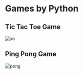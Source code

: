 # Games by Python

## Tic Tac Toe Game
![xo](https://user-images.githubusercontent.com/37369603/64968700-e59bb800-d8a2-11e9-9ca7-a12491c30d97.JPG)

## Ping Pong Game 
![pong](https://user-images.githubusercontent.com/37369603/64968710-ea606c00-d8a2-11e9-8e1f-bd016aa97281.JPG)
